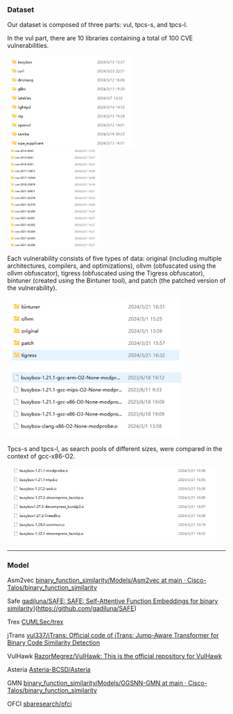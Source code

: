 ### Dataset

Our dataset is composed of three parts: vul, tpcs-s, and tpcs-l.

 In the vul part, there are 10 libraries containing a total of 100 CVE vulnerabilities. 

<img src="pic\image-20240613120257076.png" alt="image-20240613120257076" style="zoom: 67%;" /><img src="pic\image-20240613120315183.png" alt="image-20240613120315183" style="zoom: 50%;" />

Each vulnerability consists of five types of data: original (including multiple architectures, compilers, and optimizations), ollvm (obfuscated using the ollvm obfuscator), tigress (obfuscated using the Tigress obfuscator), bintuner (created using the Bintuner tool), and patch (the patched version of the vulnerability).

<img src="pic\image-20240613120333703.png" alt="image-20240613120333703" style="zoom: 90%;" />

<img src="pic\image-20240613120409953.png" alt="image-20240613120409953" style="zoom: 90%;" />

Tpcs-s and tpcs-l, as search pools of different sizes, were compared in the context of gcc-x86-O2.

<img src="pic\image-20240613120427830.png" alt="image-20240613120427830" style="zoom: 67%;" />

------



### Model

Asm2vec    [binary_function_similarity/Models/Asm2vec at main · Cisco-Talos/binary_function_similarity](https://github.com/Cisco-Talos/binary_function_similarity/tree/main/Models/Asm2vec)

Safe            [gadiluna/SAFE: SAFE: Self-Attentive Function Embeddings for binary similarity](https://github.com/gadiluna/SAFE)](https://github.com/gadiluna/SAFE)

Trex           [CUMLSec/trex](https://github.com/CUMLSec/trex)

jTrans         [vul337/jTrans: Official code of jTrans: Jump-Aware Transformer for Binary Code Similarity Detection](https://github.com/vul337/jTrans)

VulHawk    [RazorMegrez/VulHawk: This is the official repository for VulHawk](https://github.com/RazorMegrez/VulHawk)

Asteria       [Asteria-BCSD/Asteria](https://github.com/Asteria-BCSD/Asteria)

GMN          [binary_function_similarity/Models/GGSNN-GMN at main · Cisco-Talos/binary_function_similarity](https://github.com/Cisco-Talos/binary_function_similarity/tree/main/Models/GGSNN-GMN)

OFCI           [sbaresearch/ofci](https://github.com/sbaresearch/ofci)
